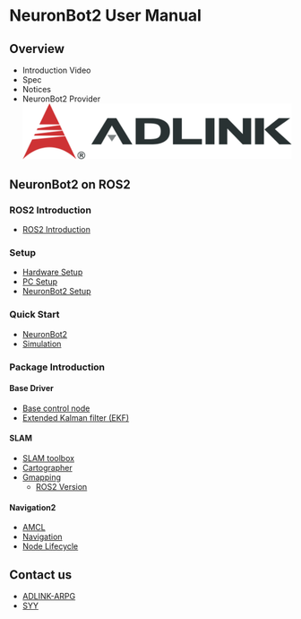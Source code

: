 # NeuronBot2 User Manual

## Overview
<!--Introduction-->
* Introduction Video
  <!--link to youtube-->
* Spec
* Notices
* NeuronBot2 Provider
  [![](readme_resource/adlink.png)](https://www.adlinktech.com/tw/ROS2-Solution)
  <!--![](SYY)-->

## NeuronBot2 on ROS2
### ROS2 Introduction
* [ROS2 Introduction](https://index.ros.org/doc/ros2/)

### Setup
* [Hardware Setup](setup_hardware.md)
* [PC Setup](setup_pc.md)
* [NeuronBot2 Setup](setup_neuronbot2.md)
  <!--螢幕, SSH, IP, git repo, dependencies-->
  
### Quick Start
* [NeuronBot2](quick_start_realbot.md)
* [Simulation](quick_start_sim.md)
### Package Introduction
#### Base Driver
* [Base control node](neuron_base.md)
* [Extended Kalman filter (EKF)](http://docs.ros.org/melodic/api/robot_localization/html/index.html)
  <!--EKF intro-->
#### SLAM
* [SLAM toolbox](http://wiki.ros.org/slam_toolbox)
  <!-- introduction + reference-->
* [Cartographer](https://google-cartographer-ros.readthedocs.io/en/latest/)
  <!-- introduction + reference-->
* [Gmapping](http://wiki.ros.org/gmapping)
  * [ROS2 Version](https://github.com/Project-MANAS/slam_gmapping)
  <!-- introduction + reference-->
#### Navigation2
* [AMCL](http://wiki.ros.org/amcl)
  <!-- introduction + reference-->
* [Navigation](https://ros-planning.github.io/navigation2/)
  <!-- introduction + reference-->
* [Node Lifecycle](https://design.ros2.org/articles/node_lifecycle.html)


## Contact us
* [ADLINK-ARPG]()
* [SYY]()

<!--  404 The content is no longer  -->
<!--
## NeuronBot2 on ROS1
### ROS1 Introduction
### Software Setup
### Quick Start
* NeuronBot2
* Simulation
  
-->